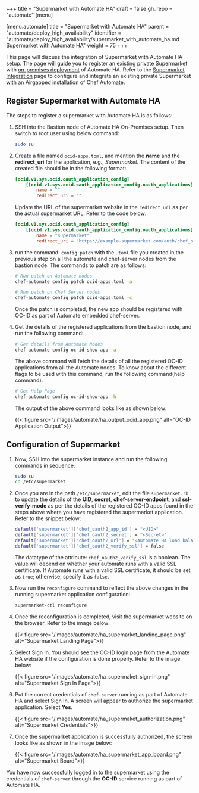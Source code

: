 +++
title = "Supermarket with Automate HA"
draft = false
gh_repo = "automate"
[menu]

  [menu.automate]
    title = "Supermarket with Automate HA"
    parent = "automate/deploy_high_availability"
    identifier = "automate/deploy_high_availability/supermarket_with_automate_ha.md Supermarket with Automate HA"
    weight = 75
+++

This page will discuss the integration of Supermarket with Automate HA setup. The page will guide you to register an existing private Supermarket with [on-premises deployment](/automate/ha_onprim_deployment_procedure/) of Automate HA. Refer to the [Supermarket Integration](/automate/supermarket_integration_with_automate/) page to configure and integrate an existing private Supermarket with an Airgapped installation of Chef Automate.

## Register Supermarket with Automate HA

The steps to register a supermarket with Automate HA is as follows:

1. SSH into the Bastion node of Automate HA On-Premises setup. Then switch to root user using below command:

    ```bash
    sudo su
    ```

1. Create a file named `ocid-apps.toml`, and mention the **name** and the **redirect_uri** for the application, e.g., *Supermarket*. The content of the created file should be in the following format:

    ```toml
    [ocid.v1.sys.ocid.oauth_application_config]
        [[ocid.v1.sys.ocid.oauth_application_config.oauth_applications]]
            name = ""
            redirect_uri = ""
    ```

    Update the URL of the supermarket website in the `redirect_uri` as per the actual supermarket URL. Refer to the code below:

    ```toml
    [ocid.v1.sys.ocid.oauth_application_config]
        [[ocid.v1.sys.ocid.oauth_application_config.oauth_applications]]
            name = "supermarket"
            redirect_uri = "https://example-supermarket.com/auth/chef_oauth2/callback"
    ```

1. run the command: `config patch` with the `.toml` file you created in the previous step on all the automate and chef-server nodes from the bastion node. The commands to patch are as follows:

    ```bash
    # Run patch on Automate nodes
    chef-automate config patch ocid-apps.toml -a
    ```

    ```bash
    # Run patch on Chef Server nodes
    chef-automate config patch ocid-apps.toml -c
    ```

    Once the patch is completed, the new app should be registered with OC-ID as part of Automate embedded chef-server.

1. Get the details of the registered applications from the bastion node, and run the following command:

    ```bash
    # Get details from Automate Nodes
    chef-automate config oc-id-show-app -a
    ```

    The above command will fetch the details of all the registered OC-ID applications from all the Automate nodes. To know about the different flags to be used with this command, run the following command(help command):

    ```bash
    # Get Help Page
    chef-automate config oc-id-show-app -h
    ```

    The output of the above command looks like as shown below:

    {{< figure src="/images/automate/ha_output_ocid_app.png" alt="OC-ID Application Output">}}

## Configuration of Supermarket

1. Now, SSH into the supermarket instance and run the following commands in sequence:

    ```bash
    sudo su
    cd /etc/supermarket
    ```

1. Once you are in the path `/etc/supermarket`, edit the file `supermarket.rb` to update the details of the **UID**, **secret**, **chef-server-endpoint**, and **ssl-verify-mode** as per the details of the registered OC-ID apps found in the steps above where you have registered the supermarket application. Refer to the snippet below:

    ```bash
    default['supermarket']['chef_oauth2_app_id'] = "<UID>"
    default['supermarket']['chef_oauth2_secret'] = "<Secret>"
    default['supermarket']['chef_oauth2_url'] = "<Automate HA load balancer FQDN>"
    default['supermarket']['chef_oauth2_verify_ssl'] = false
    ```

    The datatype of the attribute: `chef_oauth2_verify_ssl` is a boolean. The value will depend on whether your automate runs with a valid SSL certificate. If Automate runs with a valid SSL certificate, it should be set as `true`; otherwise, specify it as `false`.

1. Now run the `reconfigure` command to reflect the above changes in the running supermarket application configuration:

    ```bash
    supermarket-ctl reconfigure
    ```

1. Once the reconfiguration is completed, visit the supermarket website on the browser. Refer to the image below:

    {{< figure src="/images/automate/ha_supemarket_landing_page.png" alt="Supermarket Landing Page">}}

1. Select Sign In. You should see the OC-ID login page from the Automate HA website if the configuration is done properly. Refer to the image below:

    {{< figure src="/images/automate/ha_supermaket_sign-in.png" alt="Supermarket Sign In Page">}}

1. Put the correct credentials of `chef-server` running as part of Automate HA and select Sign In. A screen will appear to authorize the supermarket application. Select **Yes**.

    {{< figure src="/images/automate/ha_supermaket_authorization.png" alt="Supermarket Credentials">}}

1. Once the supermarket application is successfully authorized, the screen looks like as shown in the image below:

    {{< figure src="/images/automate/ha_supermarket_app_board.png" alt="Supermarket Board">}}

You have now successfully logged in to the supermarket using the credentials of `chef-server` through the **OC-ID** service running as part of Automate HA.
